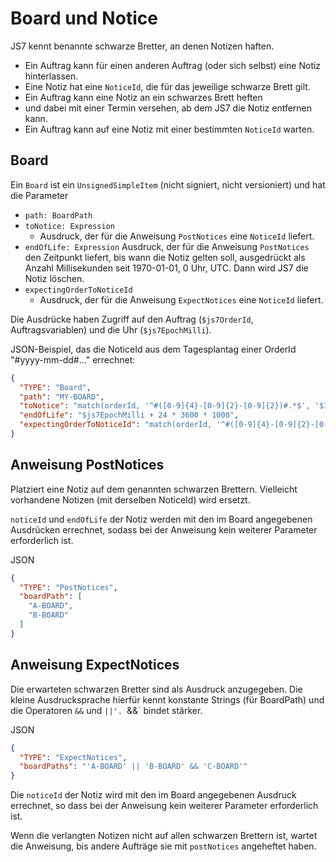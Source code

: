 # Board und Notice

JS7 kennt benannte schwarze Bretter, an denen Notizen haften.
* Ein Auftrag kann für einen anderen Auftrag (oder sich selbst) eine Notiz hinterlassen.
* Eine Notiz hat eine `NoticeId`, die für das jeweilige schwarze Brett gilt.
* Ein Auftrag kann eine Notiz an ein schwarzes Brett heften
* und dabei mit einer Termin versehen, ab dem JS7 die Notiz entfernen kann.
* Ein Auftrag kann auf eine Notiz mit einer bestimmten `NoticeId` warten.

## Board
Ein `Board` ist ein `UnsignedSimpleItem` (nicht signiert, nicht versioniert) und hat die Parameter
* `path: BoardPath`
* `toNotice: Expression`
  * Ausdruck, der für die Anweisung `PostNotices` eine `NoticeId` liefert.
* `endOfLife: Expression`
  Ausdruck, der für die Anweisung `PostNotices` den Zeitpunkt liefert, bis wann die Notiz gelten soll, ausgedrückt als Anzahl Millisekunden seit 1970-01-01, 0 Uhr, UTC. Dann wird JS7 die Notiz löschen.
* `expectingOrderToNoticeId`
  * Ausdruck, der für die Anweisung `ExpectNotices` eine `NoticeId` liefert.

Die Ausdrücke haben Zugriff auf den Auftrag (`$js7OrderId`, Auftragsvariablen) und die Uhr (`$js7EpochMilli`).

JSON-Beispiel, das die NoticeId aus dem Tagesplantag einer OrderId "#yyyy-mm-dd#..." errechnet:
```json
{
  "TYPE": "Board",
  "path": "MY-BOARD",
  "toNotice": "match(orderId, '^#([0-9]{4}-[0-9]{2}-[0-9]{2})#.*$', '$1')",
  "endOfLife": "$js7EpochMilli + 24 * 3600 * 1000",
  "expectingOrderToNoticeId": "match(orderId, '^#([0-9]{4}-[0-9]{2}-[0-9]{2})#.*$', '$1')"
}
```

## Anweisung PostNotices

Platziert eine Notiz auf dem genannten schwarzen Brettern. Vielleicht vorhandene Notizen (mit derselben NoticeId) wird ersetzt.

`noticeId` und `endOfLife` der Notiz werden mit den im Board angegebenen Ausdrücken errechnet, sodass bei der Anweisung kein weiterer Parameter erforderlich ist.

JSON
```json
{
  "TYPE": "PostNotices",
  "boardPath": [
    "A-BOARD",
    "B-BOARD"
  ]
}
```


## Anweisung ExpectNotices

Die erwarteten schwarzen Bretter sind als Ausdruck anzugegeben. Die kleine Ausdrucksprache hierfür kennt konstante Strings (für  BoardPath) und die Operatoren `&&` und `||'. `&&` bindet stärker.

JSON
```json
{
  "TYPE": "ExpectNotices",
  "boardPaths": "'A-BOARD' || 'B-BOARD' && 'C-BOARD'"
}
```

Die `noticeId` der Notiz wird mit den im Board angegebenen Ausdruck errechnet, so dass bei der Anweisung kein weiterer Parameter erforderlich ist.

Wenn die verlangten Notizen nicht auf allen schwarzen Brettern ist, wartet die Anweisung, bis andere Aufträge sie mit `postNotices` angeheftet haben.
